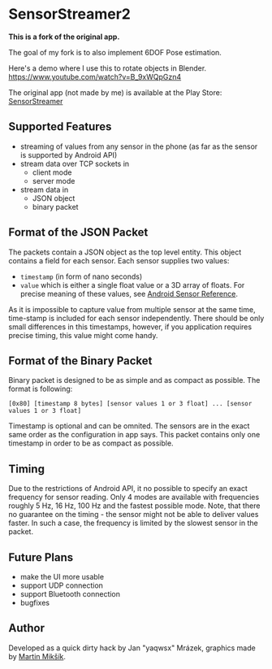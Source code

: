<!-- ![Header](media/main.png) --> 

# SensorStreamer2

**This is a fork of the original app.**

The goal of my fork is to also implement 6DOF Pose estimation.

Here's a demo where I use this to rotate objects in Blender. 
https://www.youtube.com/watch?v=B_9xWQpGzn4


The original app (not made by me) is available at the Play Store: [SensorStreamer](https://play.google.com/store/apps/details?id=cz.honzamrazek.sensorstreamer)

## Supported Features

- streaming of values from any sensor in the phone (as far as the sensor is
  supported by Android API)
- stream data over TCP sockets in
    - client mode
    - server mode
- stream data in
    - JSON object
    - binary packet

## Format of the JSON Packet

The packets contain a JSON object as the top level entity. This object contains
a field for each sensor. Each sensor supplies two values:

- `timestamp` (in form of nano seconds)
- `value` which is either a single float value or a 3D array of floats. For
  precise meaning of these values, see [Android Sensor Reference](https://developer.android.com/guide/topics/sensors/sensors_motion.html#sensors-motion-accel).

As it is impossible to capture value from multiple sensor at the same time,
time-stamp is included for each sensor independently. There should be only small
differences in this timestamps, however, if you application requires precise
timing, this value might come handy.

## Format of the Binary Packet

Binary packet is designed to be as simple and as compact as possible. The format
is following:

```
[0x80] [timestamp 8 bytes] [sensor values 1 or 3 float] ... [sensor values 1 or 3 float]
```

Timestamp is optional and can be omnited. The sensors are in the exact same
order as the configuration in app says. This packet contains only one timestamp
in order to be as compact as possible.

## Timing

Due to the restrictions of Android API, it no possible to specify an exact
frequency for sensor reading. Only 4 modes are available with frequencies
roughly 5 Hz, 16 Hz, 100 Hz and the fastest possible mode. Note, that there no
guarantee on the timing - the sensor might not be able to deliver values faster.
In such a case, the frequency is limited by the slowest sensor in the packet.

## Future Plans

- make the UI more usable
- support UDP connection
- support Bluetooth connection
- bugfixes

## Author

Developed as a quick dirty hack by Jan "yaqwsx" Mrázek, graphics made by [Martin
Mikšík](https://github.com/mamiksik).

